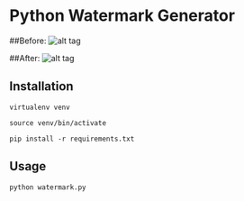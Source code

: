 # Python Watermark Generator

##Before:
![alt tag](https://github.com/shivmalhotra/watermark-generator/blob/master/before.png)

##After:
![alt tag](https://github.com/shivmalhotra/watermark-generator/blob/master/watermark.jpg)


## Installation
`virtualenv venv`

`source venv/bin/activate`

`pip install -r requirements.txt`

## Usage
`python watermark.py`
